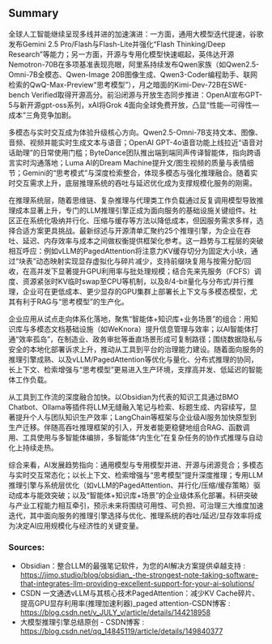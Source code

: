 ## Summary
全球人工智能继续呈现多线并进的加速演进：一方面，通用大模型迭代提速，谷歌发布Gemini 2.5 Pro/Flash与Flash-Lite并强化“Flash Thinking/Deep Research”等能力；另一方面，开源与专用化模型快速崛起，英伟达开源Nemotron-70B在多项基准表现亮眼，阿里系持续发布Qwen家族（如Qwen2.5-Omni-7B全模态、Qwen-Image 20B图像生成、Qwen3-Coder编程助手、联网检索的QwQ-Max-Preview“思考模型”），月之暗面的Kimi-Dev-72B在SWE-bench Verified取得开源高分。前沿闭源与开放生态同步推进：OpenAI宣布GPT-5与新开源gpt-oss系列，xAI将Grok 4面向全球免费开放，凸显“性能—可得性—成本”三角竞争加剧。

多模态与实时交互成为体验升级核心方向。Qwen2.5-Omni-7B支持文本、图像、音频、视频并能实时生成文本与语音；OpenAI GPT-4o语音功能上线拉近“语音对话助理”的日常使用门槛；ByteDance团队推出端到端同声传译智能体，指向跨语言实时沟通落地；Luma AI的Dream Machine提升文/图生视频的质量与表情细节；Gemini的“思考模式”与深度检索整合，体现多模态与强化推理融合。随着实时交互需求上升，底层推理系统的吞吐与延迟优化成为支撑规模化服务的刚需。

在推理系统层，随着思维链、复杂推理与代理类工作负载通过反复调用模型导致推理成本显著上升，专门的LLM推理引擎正成为面向服务的基础设施关键组件。社区正在系统化吸纳并行化、压缩与缓存等方法以降低成本，但因服务需求多样，选择合适方案更具挑战。最新综述与开源清单汇聚约25个推理引擎，为企业在吞吐、延迟、内存效率与成本之间做权衡提供框架化参考。这一趋势与工程层的突破相互呼应：例如vLLM的PagedAttention将注意力KV缓存切分为固定大小块，通过“块表”动态映射实现显存虚拟化与碎片减少，支持前缀块复用与按需分配/回收，在高并发下显著提升GPU利用率与批处理规模；结合先来先服务（FCFS）调度、资源紧张时KV临时swap至CPU等机制，以及8/4-bit量化与分布式/并行推理，企业可在更低成本、更少显存的GPU集群上部署长上下文与多模态模型，尤其有利于RAG与“思考模型”的生产化。

企业应用从试点走向体系化落地，聚焦“智能体+知识库+业务场景”的组合：用知识库与多模态文档基础设施（如WeKnora）提升信息管理与效率；以AI智能体打通“效率孤岛”，在制造业、政务审批等垂直场景形成可复制路径；围绕数据隐私与安全的本地化部署诉求上升，推动从工具到平台的治理能力建设。随着面向服务的推理引擎成熟、以及vLLM/PagedAttention等优化与量化、分布式推理的协同，长上下文、检索增强与“思考模型”更易进入生产环境，支撑高并发、低延迟的智能体工作负载。

从工具到工作流的深度融合加快。以Obsidian为代表的知识工具通过BMO Chatbot、Ollama等插件将LLM无缝融入笔记与检索、标题生成、内容续写，显著提升个人与团队知识生产效率；LangChain等框架与企业级AI服务加快原型到生产迁移。伴随高吞吐推理框架的引入，开发者能更稳健地组合RAG、函数调用、工具使用与多智能体编排，多智能体“内生化”在复杂任务的协作式推理与自动化上持续走热。

综合来看，AI发展趋势指向：通用模型与专用模型并进、开源与闭源竞合；多模态与实时交互常态化；以长上下文、检索增强与“思考模型”提升深度推理；专用LLM推理引擎与系统层优化（如vLLM的PagedAttention、并行化/压缩/缓存策略）驱动成本与能效突破；以及“智能体+知识库+场景”的企业级体系化部署。科研突破与产业工程能力相互牵引，预示未来将围绕可用性、可负担、可治理三大维度加速迭代，其中面向服务的推理引擎选择与优化、推理系统的吞吐/延迟/显存效率将成为决定AI应用规模化与经济性的关键变量。

 ### Sources:
* Obsidian：整合LLM的最强笔记软件，为您的AI解决方案提供卓越支持 : https://jimo.studio/blog/obsidian_-the-strongest-note-taking-software-that-integrates-llm-providing-excellent-support-for-your-ai-solutions/
* CSDN 一文通透vLLM与其核心技术PagedAttention：减少KV Cache碎片、提高GPU显存利用率(推理加速利器)_paged attention-CSDN博客 : https://blog.csdn.net/v_JULY_v/article/details/144218958
* 大模型推理引擎总结原创 - CSDN博客 : https://blog.csdn.net/qq_14845119/article/details/149840377